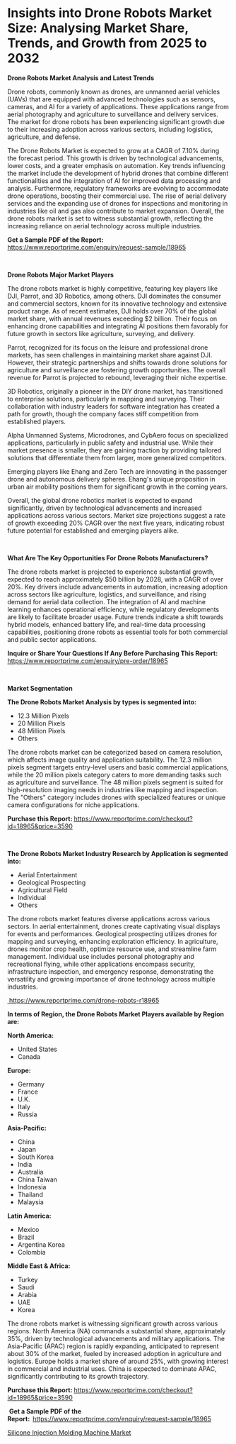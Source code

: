 <p><h1>Insights into Drone Robots Market Size: Analysing Market Share, Trends, and Growth from 2025 to 2032</h1></p><p><strong>Drone Robots Market Analysis and Latest Trends</strong></p>
<p><p>Drone robots, commonly known as drones, are unmanned aerial vehicles (UAVs) that are equipped with advanced technologies such as sensors, cameras, and AI for a variety of applications. These applications range from aerial photography and agriculture to surveillance and delivery services. The market for drone robots has been experiencing significant growth due to their increasing adoption across various sectors, including logistics, agriculture, and defense.</p><p>The Drone Robots Market is expected to grow at a CAGR of 7.10% during the forecast period. This growth is driven by technological advancements, lower costs, and a greater emphasis on automation. Key trends influencing the market include the development of hybrid drones that combine different functionalities and the integration of AI for improved data processing and analysis. Furthermore, regulatory frameworks are evolving to accommodate drone operations, boosting their commercial use. The rise of aerial delivery services and the expanding use of drones for inspections and monitoring in industries like oil and gas also contribute to market expansion. Overall, the drone robots market is set to witness substantial growth, reflecting the increasing reliance on aerial technology across multiple industries.</p></p>
<p><strong>Get a Sample PDF of the Report:&nbsp;</strong> <a href="https://www.reportprime.com/enquiry/request-sample/18965?utm_campaign=2245&utm_medium=2&utm_source=Github&utm_content=ia&utm_term=19032025&utm_id=drone-robots">https://www.reportprime.com/enquiry/request-sample/18965</a></p>
<p>&nbsp;</p>
<p><strong>Drone Robots Major Market Players</strong></p>
<p><p>The drone robots market is highly competitive, featuring key players like DJI, Parrot, and 3D Robotics, among others. DJI dominates the consumer and commercial sectors, known for its innovative technology and extensive product range. As of recent estimates, DJI holds over 70% of the global market share, with annual revenues exceeding $2 billion. Their focus on enhancing drone capabilities and integrating AI positions them favorably for future growth in sectors like agriculture, surveying, and delivery.</p><p>Parrot, recognized for its focus on the leisure and professional drone markets, has seen challenges in maintaining market share against DJI. However, their strategic partnerships and shifts towards drone solutions for agriculture and surveillance are fostering growth opportunities. The overall revenue for Parrot is projected to rebound, leveraging their niche expertise.</p><p>3D Robotics, originally a pioneer in the DIY drone market, has transitioned to enterprise solutions, particularly in mapping and surveying. Their collaboration with industry leaders for software integration has created a path for growth, though the company faces stiff competition from established players.</p><p>Alpha Unmanned Systems, Microdrones, and CybAero focus on specialized applications, particularly in public safety and industrial use. While their market presence is smaller, they are gaining traction by providing tailored solutions that differentiate them from larger, more generalized competitors.</p><p>Emerging players like Ehang and Zero Tech are innovating in the passenger drone and autonomous delivery spheres. Ehang's unique proposition in urban air mobility positions them for significant growth in the coming years.</p><p>Overall, the global drone robotics market is expected to expand significantly, driven by technological advancements and increased applications across various sectors. Market size projections suggest a rate of growth exceeding 20% CAGR over the next five years, indicating robust future potential for established and emerging players alike.</p></p>
<p>&nbsp;</p>
<p><strong>What Are The Key Opportunities For Drone Robots Manufacturers?</strong></p>
<p><p>The drone robots market is projected to experience substantial growth, expected to reach approximately $50 billion by 2028, with a CAGR of over 20%. Key drivers include advancements in automation, increasing adoption across sectors like agriculture, logistics, and surveillance, and rising demand for aerial data collection. The integration of AI and machine learning enhances operational efficiency, while regulatory developments are likely to facilitate broader usage. Future trends indicate a shift towards hybrid models, enhanced battery life, and real-time data processing capabilities, positioning drone robots as essential tools for both commercial and public sector applications.</p></p>
<p><strong>Inquire or Share Your Questions If Any Before Purchasing This Report:</strong> <a href="https://www.reportprime.com/enquiry/pre-order/18965?utm_campaign=2245&utm_medium=2&utm_source=Github&utm_content=ia&utm_term=19032025&utm_id=drone-robots">https://www.reportprime.com/enquiry/pre-order/18965</a></p>
<p>&nbsp;</p>
<p><strong>Market Segmentation</strong></p>
<p><strong>The Drone Robots Market Analysis by types is segmented into:</strong></p>
<p><ul><li>12.3 Million Pixels</li><li>20 Million Pixels</li><li>48 Million Pixels</li><li>Others</li></ul></p>
<p><p>The drone robots market can be categorized based on camera resolution, which affects image quality and application suitability. The 12.3 million pixels segment targets entry-level users and basic commercial applications, while the 20 million pixels category caters to more demanding tasks such as agriculture and surveillance. The 48 million pixels segment is suited for high-resolution imaging needs in industries like mapping and inspection. The "Others" category includes drones with specialized features or unique camera configurations for niche applications.</p></p>
<p><strong>Purchase this Report:&nbsp;</strong><a href="https://www.reportprime.com/checkout?id=18965&price=3590&utm_campaign=2245&utm_medium=2&utm_source=Github&utm_content=ia&utm_term=19032025&utm_id=drone-robots">https://www.reportprime.com/checkout?id=18965&price=3590</a></p>
<p>&nbsp;</p>
<p><strong>The Drone Robots Market Industry Research by Application is segmented into:</strong></p>
<p><ul><li>Aerial Entertainment</li><li>Geological Prospecting</li><li>Agricultural Field</li><li>Individual</li><li>Others</li></ul></p>
<p><p>The drone robots market features diverse applications across various sectors. In aerial entertainment, drones create captivating visual displays for events and performances. Geological prospecting utilizes drones for mapping and surveying, enhancing exploration efficiency. In agriculture, drones monitor crop health, optimize resource use, and streamline farm management. Individual use includes personal photography and recreational flying, while other applications encompass security, infrastructure inspection, and emergency response, demonstrating the versatility and growing importance of drone technology across multiple industries.</p></p>
<p><a href="https://www.reportprime.com/drone-robots-r18965?utm_campaign=2245&utm_medium=2&utm_source=Github&utm_content=ia&utm_term=19032025&utm_id=drone-robots">&nbsp;https://www.reportprime.com/drone-robots-r18965</a></p>
<p><strong>In terms of Region, the Drone Robots Market Players available by Region are:</strong></p>
<p>
    <p> <strong> North America: </strong>
        <ul>
            <li>United States</li>
            <li>Canada</li>
        </ul>
        </p> 
    <p> <strong> Europe: </strong>
        <ul>
            <li>Germany</li>
            <li>France</li>
            <li>U.K.</li>
            <li>Italy</li>
            <li>Russia</li>
        </ul>
        </p> 
    <p> <strong> Asia-Pacific: </strong>
        <ul>
            <li>China</li>
            <li>Japan</li>
            <li>South Korea</li>
            <li>India</li>
            <li>Australia</li>
            <li>China Taiwan</li>
            <li>Indonesia</li>
            <li>Thailand</li>
            <li>Malaysia</li>
        </ul>
        </p> 
    <p> <strong> Latin America: </strong>
        <ul>
            <li>Mexico</li>
            <li>Brazil</li>
            <li>Argentina Korea</li>
            <li>Colombia</li>
        </ul>
        </p> 
    <p> <strong> Middle East & Africa: </strong>
        <ul>
            <li>Turkey</li>
            <li>Saudi</li>
            <li>Arabia</li>
            <li>UAE</li>
            <li>Korea</li>
        </ul>
    </p>
    </p>
<p><p>The drone robots market is witnessing significant growth across various regions. North America (NA) commands a substantial share, approximately 35%, driven by technological advancements and military applications. The Asia-Pacific (APAC) region is rapidly expanding, anticipated to represent about 30% of the market, fueled by increased adoption in agriculture and logistics. Europe holds a market share of around 25%, with growing interest in commercial and industrial uses. China is expected to dominate APAC, significantly contributing to its growth trajectory.</p></p>
<p><strong>Purchase this Report: </strong><a href="https://www.reportprime.com/checkout?id=18965&price=3590&utm_campaign=2245&utm_medium=2&utm_source=Github&utm_content=ia&utm_term=19032025&utm_id=drone-robots">https://www.reportprime.com/checkout?id=18965&price=3590</a></p>
<p>&nbsp;<strong>Get a Sample PDF of the Report:&nbsp;&nbsp;</strong><a href="https://www.reportprime.com/enquiry/request-sample/18965?utm_campaign=2245&utm_medium=2&utm_source=Github&utm_content=ia&utm_term=19032025&utm_id=drone-robots">https://www.reportprime.com/enquiry/request-sample/18965</a></p>
<p><strong></strong></p>
<p><p><a href="https://github.com/busamoleankk/Market-Research-Report-List-1/blob/main/silicone-injection-molding-machine-market.md?utm_campaign=2245&utm_medium=2&utm_source=Github&utm_content=ia&utm_term=19032025&utm_id=drone-robots">Silicone Injection Molding Machine Market</a></p></p>